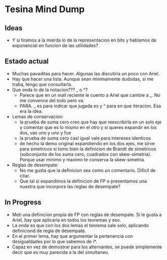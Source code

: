 # Tesina Mind Dump

## Ideas

- Y si tiramos a la mierda lo de la representacion en bits y hablamos de exponencial en funcion de las utilidades?


## Estado actual

- Muchas pavaditas para hacer. Algunas las discutiria un poco con Ariel.
- Hay que hacer una lista. Aunque sean minimamente dudodas, si me traba, tengo que consultarla.
- Que onda lo de la notacion??? _ o ^?
  - Parece que en un mail reciente le cuento a Ariel que cambie a _. No me convence del todo pero va.
  - PARA. _ es para indicar que jugada es y ^ para en que iteracion. Esa era la idea.
- Lemas de conservacion:
  - la prueba de suma cero creo que hay que reescribirla en un solo eje y comentar que es lo mismo en el otro y si queres expandir en los dos, vas uno y uno y fue
  - la prueba de suma cero casi igual vale para intereses identicos
  - de hecho la demo original expandiendo en los dos ejes, me sirve para simetricos si tomo bien la definicion de Brandt de simetricos (subconjunto de los suma cero, cuadrados con skew-simetria). Porque usar minimo y maximo te conserva la skew-simetria.
- Reglas de desempate:
  - No me gusta que la definicion sea como un comentario. Dificil de citar.
  - Que tal si expandimos la definicion de FP o presentamos una nuestra que incorpora las reglas de desempate?

## In Progress

- Meti una definicion propia de FP con reglas de desempate. Si le gusta a Ariel, hay que aplicarla en todos los teoremas y eso.
- La onda es que con los dos lemas el teorema sale solo, aplicando definiciond de regla de desempate.
- En el primer lema, hay que argumentar la pertenencia con desigualdades por lo que sabemos de i*.
- Capaz en vez de demostrar para los alternantes, se puede simplemente decir que es muy parecida a la del simultaneo.